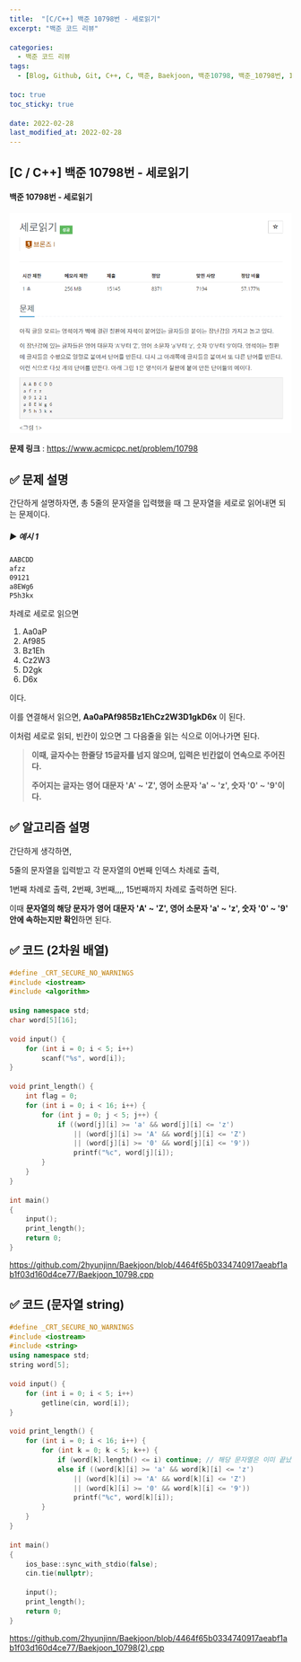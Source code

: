 ```yaml
---
title:  "[C/C++] 백준 10798번 - 세로읽기"
excerpt: "백준 코드 리뷰"

categories:
  - 백준 코드 리뷰
tags:
  - [Blog, Github, Git, C++, C, 백준, Baekjoon, 백준10798, 백준_10798번, 10798번, c++_10798, 10798_c++]

toc: true
toc_sticky: true

date: 2022-02-28
last_modified_at: 2022-02-28
---
```


## [C / C++] 백준 10798번 - 세로읽기

#### 백준 10798번 - 세로읽기

![10798](2022-02-28-10798-posting.assets/10798.png)

**문제 링크** : <https://www.acmicpc.net/problem/10798>



## ✅ 문제 설명

간단하게 설명하자면, 총 5줄의 문자열을 입력했을 때 그 문자열을 세로로 읽어내면 되는 문제이다.

##### ▶ 예시 1

```
AABCDD
afzz
09121
a8EWg6
P5h3kx
```

차례로 세로로 읽으면

1. Aa0aP
2. Af985
3. Bz1Eh
4. Cz2W3
5. D2gk
6. D6x

이다.

이를 연결해서 읽으면, **Aa0aPAf985Bz1EhCz2W3D1gkD6x** 이 된다.

이처럼 세로로 읽되, 빈칸이 있으면 그 다음줄을 읽는 식으로 이어나가면 된다.



> **이때, 글자수는 한줄당 15글자를 넘지 않으며, 입력은 빈칸없이 연속으로 주어진다.**
>
> **주어지는 글자는 영어 대문자 'A' ~ 'Z', 영어 소문자 'a' ~ 'z', 숫자 '0' ~ '9'이다.**





## ✅ 알고리즘 설명

간단하게 생각하면, 

5줄의 문자열을 입력받고 각 문자열의 0번째 인덱스 차례로 출력, 

1번째 차례로 출력, 2번째, 3번째,,,, 15번째까지 차례로 출력하면 된다.

이때 **문자열의 해당 문자가 영어 대문자 'A' ~ 'Z', 영어 소문자 'a' ~ 'z', 숫자 '0' ~ '9' 안에 속하는지만 확인**하면 된다.



## ✅ 코드 (2차원 배열)

```c++
#define _CRT_SECURE_NO_WARNINGS
#include <iostream>
#include <algorithm>

using namespace std;
char word[5][16];

void input() {
    for (int i = 0; i < 5; i++)
        scanf("%s", word[i]);
}

void print_length() {
    int flag = 0;
    for (int i = 0; i < 16; i++) {
        for (int j = 0; j < 5; j++) {
            if ((word[j][i] >= 'a' && word[j][i] <= 'z')
                || (word[j][i] >= 'A' && word[j][i] <= 'Z')
                || (word[j][i] >= '0' && word[j][i] <= '9'))
                printf("%c", word[j][i]);
        }
    }
}

int main()
{
    input();
    print_length();
    return 0;
}
```

<https://github.com/2hyunjinn/Baekjoon/blob/4464f65b0334740917aeabf1ab1f03d160d4ce77/Baekjoon_10798.cpp>



## ✅ 코드 (문자열 string)

```c++
#define _CRT_SECURE_NO_WARNINGS
#include <iostream>
#include <string>
using namespace std;
string word[5];

void input() {
	for (int i = 0; i < 5; i++)
		getline(cin, word[i]);
}

void print_length() {
	for (int i = 0; i < 16; i++) {
		for (int k = 0; k < 5; k++) {
			if (word[k].length() <= i) continue; // 해당 문자열은 이미 끝났다면 건너뛰기
			else if ((word[k][i] >= 'a' && word[k][i] <= 'z') 
				|| (word[k][i] >= 'A' && word[k][i] <= 'Z') 
				|| (word[k][i] >= '0' && word[k][i] <= '9'))
				printf("%c", word[k][i]);
		}
	}
}

int main()
{
	ios_base::sync_with_stdio(false);
	cin.tie(nullptr);

	input();
	print_length();
	return 0;
}
```

<https://github.com/2hyunjinn/Baekjoon/blob/4464f65b0334740917aeabf1ab1f03d160d4ce77/Baekjoon_10798(2).cpp>
